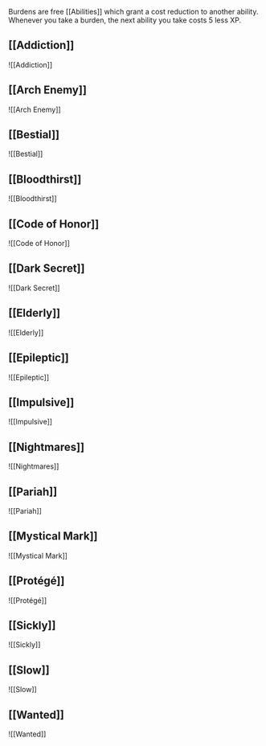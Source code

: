 Burdens are free [[Abilities]] which grant a cost reduction to another ability. Whenever you take a burden, the next ability you take costs 5 less XP.
## [[Addiction]]
![[Addiction]]
## [[Arch Enemy]]
![[Arch Enemy]]
## [[Bestial]]
![[Bestial]]
## [[Bloodthirst]]
![[Bloodthirst]]
## [[Code of Honor]]
![[Code of Honor]]
## [[Dark Secret]]
![[Dark Secret]]
## [[Elderly]]
![[Elderly]]
## [[Epileptic]]
![[Epileptic]]
## [[Impulsive]]
![[Impulsive]]
## [[Nightmares]]
![[Nightmares]]
## [[Pariah]]
![[Pariah]]
## [[Mystical Mark]]
![[Mystical Mark]]
## [[Protégé]]
![[Protégé]]
## [[Sickly]]
![[Sickly]]
## [[Slow]]
![[Slow]]
## [[Wanted]]
![[Wanted]]